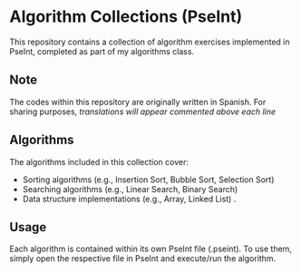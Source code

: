 # Algorithm Collections (PseInt)

This repository contains a collection of algorithm exercises implemented in PseInt, completed as part of my algorithms class.

## Note
 The codes within this repository are originally written in Spanish. For sharing purposes, *translations will appear commented above each line*
 
## Algorithms

The algorithms included in this collection cover:

- Sorting algorithms (e.g., Insertion Sort, Bubble Sort, Selection Sort)
- Searching algorithms (e.g., Linear Search, Binary Search)
- Data structure implementations (e.g., Array, Linked List)
.

## Usage

Each algorithm is contained within its own PseInt file (.pseint). To use them, simply open the respective file in PseInt and execute/run the algorithm. 
